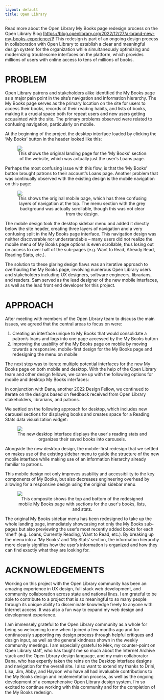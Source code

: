 ```yaml
---
layout: default
title: Open Library
---
```



Read more about the Open Library My Books page redesign process on the Open Library Blog [https://blog.openlibrary.org/2022/12/27/a-brand-new-my-books-experience/]! This redesign is part of an ongoing design process in collaboration with Open Library to establish a clear and meaningful design system for the organization while simultaneously optimizing and modernizing troublesome interfaces on the platform, which provides millions of users with online access to tens of millions of books. 

# PROBLEM

Open Library patrons and stakeholders alike identified the My Books page as a major pain point in the site’s navigation and information hierarchy. The My Books page serves as the primary location on the site for users to access their books, records of their reading habits, and lists of books, making it a crucial space both for repeat users and new users getting acquainted with the site. The primary problems observed were related to confusing navigation, particularly on mobile.

At the beginning of the project the desktop interface loaded by clicking the ‘My Books’ button in the header looked like this:

<figure>
    <img src="./assets/img/OpenLibraryOGDesktop.png">
    <figcaption align="center">
        This shows the original landing page for the 'My Books' section of the website, which was actually just the user's Loans page. 
    </figcaption>
</figure>

Perhaps the most confusing issue with this flow, is that the ‘My Books’ button brought patrons to their account’s Loans page. Another problem that was continually observed with the existing design is the mobile navigation on this page:

<figure>
    <img src="./assets/img/OpenLibraryOGMobile.png">
    <figcaption align="center">
        This shows the original mobile page, which has three confusing layers of navigation at the top. The menu section with the grey background was actually scrollable, though this was not clear from the design.
    </figcaption>
</figure>

The mobile design took the desktop sidebar menu and added it directly below the site header, creating three layers of navigation and a very confusing split in the My Books page interface. This navigation design was neither discoverable nor understandable – many users did not realize the mobile menu of My Books page options is even scrollable, thus losing out on access to over half of the sub-pages (e.g. Want to Read, Already Read, Reading Stats, etc.).

The solution to these glaring design flaws was an iterative approach to overhauling the My Books page, involving numerous Open Library users and stakeholders including UX designers, software engineers, librarians, and readers. Sam served as the lead designer of the new mobile interfaces, as well as the lead front end developer for this project.

# APPROACH

After meeting with members of the Open Library team to discuss the main issues, we agreed that the central areas to focus on were:

1. Creating an interface unique to My Books that would consolidate a patron’s loans and logs into one page accessed by the My Books button
1. Improving the usability of the My Books page on mobile by moving towards a responsive, mobile-first design for the My Books page and redesigning the menu on mobile

The next step was to iterate multiple potential interfaces for the new My Books page on both mobile and desktop. With the help of the Open Library team and other design fellows, we came up with the following options for mobile and desktop My Books interfaces:

In conjunction with Dana, another 2022 Design Fellow, we continued to iterate on the designs based on feedback received from Open Library stakeholders, librarians, and patrons. 

We settled on the following approach for desktop, which includes new carousel sections for displaying books and creates space for a Reading Stats data visualization widget:

<figure>
    <img src="./assets/img/OpenLibraryNewDesktop.png">
    <figcaption align="center">
        The new desktop interface displays the user's reading stats and organizes their saved books into carousels.
    </figcaption>
</figure>

Alongside the new desktop design, the mobile-first redesign that we settled on makes use of the existing sidebar menu to guide the structure of the new mobile interface while making use of an information hierarchy already familiar to patrons. 

This mobile design not only improves usability and accessibility to the key components of My Books, but also decreases engineering overhead by allowing for a responsive design using the original sidebar menu:

<figure>
    <img src="./assets/img/OpenLibraryNewMobile_full.png">
    <figcaption align="center">
        This composite shows the top and bottom of the redesigned mobile My Books page with sections for the user's books, lists, and stats.
    </figcaption>
</figure>

The original My Books sidebar menu has been redesigned to take up the whole landing page, immediately showcasing not only the My Books sub-pages but also previewing the user’s most recently added books for each ‘shelf’ (e.g. Loans, Currently Reading, Want to Read, etc.). By breaking up the menu into a ‘My Books’ and ‘My Stats’ section, the information hierarchy more clearly signifies how the user’s information is organized and how they can find exactly what they are looking for.

# ACKNOWLEDGEMENTS

Working on this project with the Open Library community has been an amazing experience in UX design, full stack web development, and community collaboration across state and national lines. I am grateful to be able to contribute to a project that is so meaningful to so many people through its unique ability to disseminate knowledge freely to anyone with Internet access. It was also a fun way to expand my web design and development experience. 

I am immensely grateful to the Open Library community as a whole for being so welcoming to me when I joined a few months ago and for continuously supporting my design process through helpful critiques and design input, as well as the general kindness shown in the weekly community meetings. I am especially grateful to Mek, my counter-point on Open Library staff, who has taught me so much about the Internet Archive stack and the Open Library design language, and my main collaborator Dana, who has expertly taken the reins on the Desktop interface designs and navigation for the overall site. I also want to extend my thanks to Drini, Lisa, Jim, Abby, and Hayoon who have all had invaluable contributions to the My Books design and implementation process, as well as the ongoing development of a comprehensive Open Library design system. I’m so excited to continue working with this community and for the completion of the My Books redesign. 
